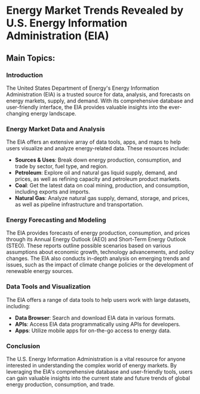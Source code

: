 # Energy Market Trends Revealed by U.S. Energy Information Administration (EIA)

## Main Topics:

### Introduction
The United States Department of Energy's Energy Information Administration (EIA) is a trusted source for data, analysis, and forecasts on energy markets, supply, and demand. With its comprehensive database and user-friendly interface, the EIA provides valuable insights into the ever-changing energy landscape.

### Energy Market Data and Analysis
The EIA offers an extensive array of data tools, apps, and maps to help users visualize and analyze energy-related data. These resources include:
* **Sources & Uses**: Break down energy production, consumption, and trade by sector, fuel type, and region.
* **Petroleum**: Explore oil and natural gas liquid supply, demand, and prices, as well as refining capacity and petroleum product markets.
* **Coal**: Get the latest data on coal mining, production, and consumption, including exports and imports.
* **Natural Gas**: Analyze natural gas supply, demand, storage, and prices, as well as pipeline infrastructure and transportation.

### Energy Forecasting and Modeling
The EIA provides forecasts of energy production, consumption, and prices through its Annual Energy Outlook (AEO) and Short-Term Energy Outlook (STEO). These reports outline possible scenarios based on various assumptions about economic growth, technology advancements, and policy changes. The EIA also conducts in-depth analysis on emerging trends and issues, such as the impact of climate change policies or the development of renewable energy sources.

### Data Tools and Visualization
The EIA offers a range of data tools to help users work with large datasets, including:
* **Data Browser**: Search and download EIA data in various formats.
* **APIs**: Access EIA data programmatically using APIs for developers.
* **Apps**: Utilize mobile apps for on-the-go access to energy data.

### Conclusion
The U.S. Energy Information Administration is a vital resource for anyone interested in understanding the complex world of energy markets. By leveraging the EIA's comprehensive database and user-friendly tools, users can gain valuable insights into the current state and future trends of global energy production, consumption, and trade.